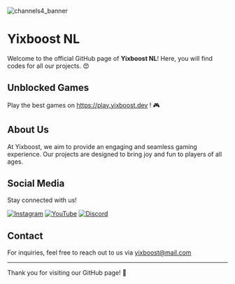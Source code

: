 ![channels4_banner](https://github.com/user-attachments/assets/cfe95e9b-f716-401a-a130-22f53da891c2)

# Yixboost NL

Welcome to the official GitHub page of **Yixboost NL**! Here, you will find codes for all our projects. 😍

## Unblocked Games

Play the best games on https://play.yixboost.dev ! 🎮  

## About Us

At Yixboost, we aim to provide an engaging and seamless gaming experience. Our projects are designed to bring joy and fun to players of all ages.

## Social Media

Stay connected with us!

[![Instagram](https://img.shields.io/badge/Instagram-ff69b4?style=for-the-badge&logo=instagram&logoColor=white)](https://www.instagram.com/yixboost)  [![YouTube](https://img.shields.io/badge/YouTube-c71606?style=for-the-badge&logo=youtube&logoColor=white)](https://www.youtube.com/@yixboost)   [![Discord](https://img.shields.io/badge/Discord-5865F2?style=for-the-badge&logo=discord&logoColor=white)](https://link.yixboost.dev/discord)  


## Contact

For inquiries, feel free to reach out to us via yixboost@mail.com

---

Thank you for visiting our GitHub page! 🚀

